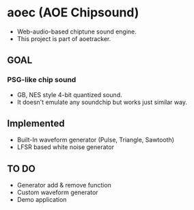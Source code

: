 # aoec (AOE Chipsound)
- Web-audio-based chiptune sound engine. 
- This project is part of aoetracker.

## GOAL
### PSG-like chip sound
- GB, NES style 4-bit quantized sound.
- It doesn't emulate any soundchip but works just similar way.

## Implemented
- Built-In waveform generator (Pulse, Triangle, Sawtooth)
- LFSR based white noise generator

## TO DO
- Generator add & remove function
- Custom waveform generator
- Demo application